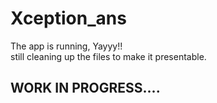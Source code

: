 # Xception_ans

The app is running, Yayyy!!  
still cleaning up the files to make it presentable.

## WORK IN PROGRESS....
